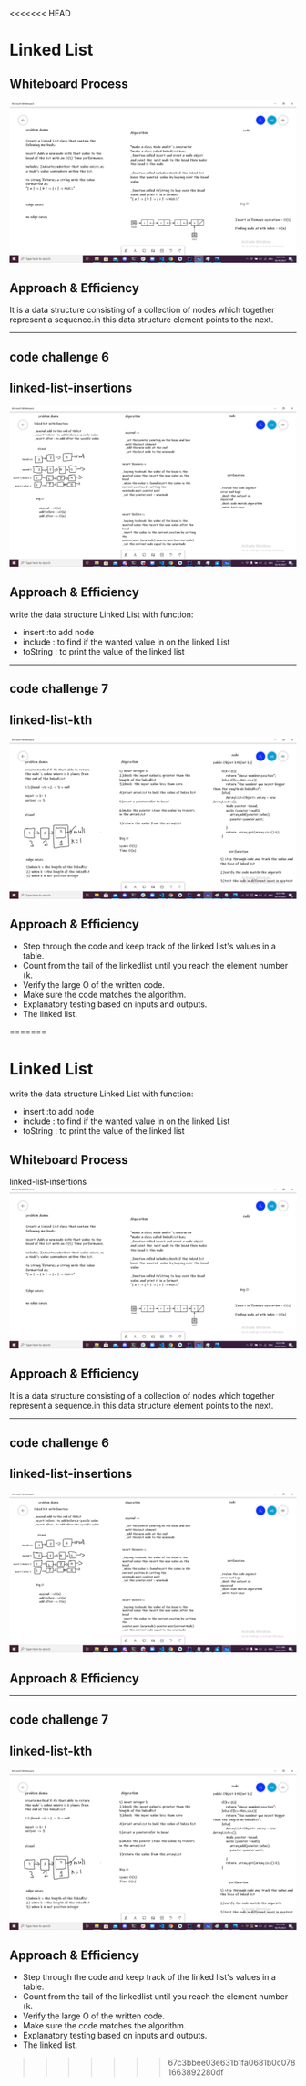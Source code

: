 <<<<<<< HEAD
# Linked List



## Whiteboard Process

![whiteboard](./linkedList1.png)

## Approach & Efficiency

It is a data structure consisting of a collection of nodes which together represent a sequence.in this data structure element points to the next.
________________________________________________________
## code challenge 6
## linked-list-insertions


![whiteboard](./linkedList2.png)

## Approach & Efficiency
write the data structure Linked List with function:
* insert :to add node
* include : to find if the wanted value in on the linked List
* toString : to print the value of the linked list

--------------------------------------

## code challenge 7
## linked-list-kth

![whiteboard](./linkedlist33.png)

## Approach & Efficiency
* Step through the code and keep track of the linked list's values in a table.
* Count from the tail of the linkedlist until you reach the element number (k.
* Verify the large O of the written code.
* Make sure the code matches the algorithm.
* Explanatory testing based on inputs and outputs.
* The linked list.



=======
# Linked List

write the data structure Linked List with function:
* insert :to add node
* include : to find if the wanted value in on the linked List
* toString : to print the value of the linked list

## Whiteboard Process

 linked-list-insertions
![whiteboard](./linkedlist1.png)



## Approach & Efficiency

It is a data structure consisting of a collection of nodes which together represent a sequence.in this data structure element points to the next.
________________________________________________________
## code challenge 6
## linked-list-insertions

![whiteboard](./linkedList2.png)

## Approach & Efficiency

--------------------------------------

## code challenge 7
## linked-list-kth

![whiteboard](./linkedList33.png)

## Approach & Efficiency
* Step through the code and keep track of the linked list's values in a table.
* Count from the tail of the linkedlist until you reach the element number (k.
* Verify the large O of the written code.
* Make sure the code matches the algorithm.
* Explanatory testing based on inputs and outputs.
* The linked list.



>>>>>>> 67c3bbee03e631b1fa0681b0c0781663892280df

